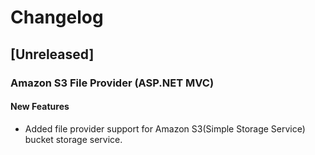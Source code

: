 # Changelog

## [Unreleased]

### Amazon S3 File Provider (ASP.NET MVC)

#### New Features

- Added file provider support for Amazon S3(Simple Storage Service) bucket storage service.